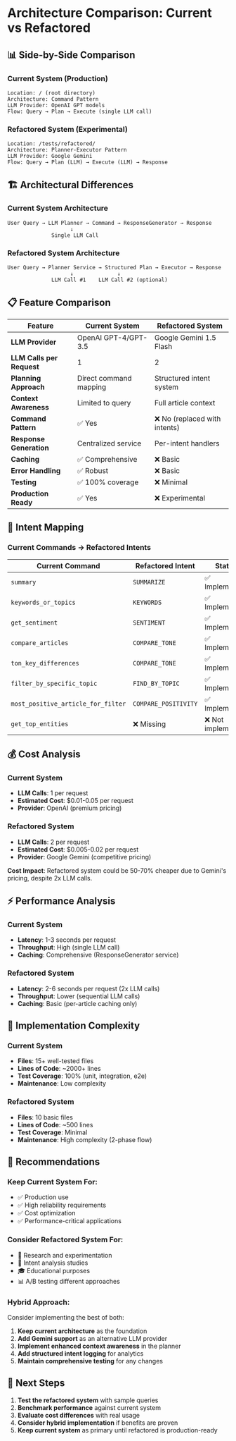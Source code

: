 # Architecture Comparison: Current vs Refactored

## 📊 Side-by-Side Comparison

### Current System (Production)
```
Location: / (root directory)
Architecture: Command Pattern
LLM Provider: OpenAI GPT models
Flow: Query → Plan → Execute (single LLM call)
```

### Refactored System (Experimental)
```
Location: /tests/refactored/
Architecture: Planner-Executor Pattern  
LLM Provider: Google Gemini
Flow: Query → Plan (LLM) → Execute (LLM) → Response
```

## 🏗️ Architectural Differences

### Current System Architecture
```
User Query → LLM Planner → Command → ResponseGenerator → Response
                    ↓
              Single LLM Call
```

### Refactored System Architecture
```
User Query → Planner Service → Structured Plan → Executor → Response
                    ↓              ↓
              LLM Call #1    LLM Call #2 (optional)
```

## 📋 Feature Comparison

| Feature | Current System | Refactored System |
|---------|---------------|-------------------|
| **LLM Provider** | OpenAI GPT-4/GPT-3.5 | Google Gemini 1.5 Flash |
| **LLM Calls per Request** | 1 | 2 |
| **Planning Approach** | Direct command mapping | Structured intent system |
| **Context Awareness** | Limited to query | Full article context |
| **Command Pattern** | ✅ Yes | ❌ No (replaced with intents) |
| **Response Generation** | Centralized service | Per-intent handlers |
| **Caching** | ✅ Comprehensive | ❌ Basic |
| **Error Handling** | ✅ Robust | ❌ Basic |
| **Testing** | ✅ 100% coverage | ❌ Minimal |
| **Production Ready** | ✅ Yes | ❌ Experimental |

## 🎯 Intent Mapping

### Current Commands → Refactored Intents

| Current Command | Refactored Intent | Status |
|----------------|-------------------|---------|
| `summary` | `SUMMARIZE` | ✅ Implemented |
| `keywords_or_topics` | `KEYWORDS` | ✅ Implemented |
| `get_sentiment` | `SENTIMENT` | ✅ Implemented |
| `compare_articles` | `COMPARE_TONE` | ✅ Implemented |
| `ton_key_differences` | `COMPARE_TONE` | ✅ Implemented |
| `filter_by_specific_topic` | `FIND_BY_TOPIC` | ✅ Implemented |
| `most_positive_article_for_filter` | `COMPARE_POSITIVITY` | ✅ Implemented |
| `get_top_entities` | ❌ Missing | ❌ Not implemented |

## 💰 Cost Analysis

### Current System
- **LLM Calls**: 1 per request
- **Estimated Cost**: $0.01-0.05 per request
- **Provider**: OpenAI (premium pricing)

### Refactored System  
- **LLM Calls**: 2 per request
- **Estimated Cost**: $0.005-0.02 per request
- **Provider**: Google Gemini (competitive pricing)

**Cost Impact**: Refactored system could be 50-70% cheaper due to Gemini's pricing, despite 2x LLM calls.

## ⚡ Performance Analysis

### Current System
- **Latency**: 1-3 seconds per request
- **Throughput**: High (single LLM call)
- **Caching**: Comprehensive (ResponseGenerator service)

### Refactored System
- **Latency**: 2-6 seconds per request (2x LLM calls)
- **Throughput**: Lower (sequential LLM calls)
- **Caching**: Basic (per-article caching only)

## 🔧 Implementation Complexity

### Current System
- **Files**: 15+ well-tested files
- **Lines of Code**: ~2000+ lines
- **Test Coverage**: 100% (unit, integration, e2e)
- **Maintenance**: Low complexity

### Refactored System
- **Files**: 10 basic files
- **Lines of Code**: ~500 lines
- **Test Coverage**: Minimal
- **Maintenance**: High complexity (2-phase flow)

## 🎯 Recommendations

### Keep Current System For:
- ✅ Production use
- ✅ High reliability requirements
- ✅ Cost optimization
- ✅ Performance-critical applications

### Consider Refactored System For:
- 🧪 Research and experimentation
- 🔬 Intent analysis studies
- 🎓 Educational purposes
- 📊 A/B testing different approaches

### Hybrid Approach:
Consider implementing the best of both:
1. **Keep current architecture** as the foundation
2. **Add Gemini support** as an alternative LLM provider
3. **Implement enhanced context awareness** in the planner
4. **Add structured intent logging** for analytics
5. **Maintain comprehensive testing** for any changes

## 🚀 Next Steps

1. **Test the refactored system** with sample queries
2. **Benchmark performance** against current system
3. **Evaluate cost differences** with real usage
4. **Consider hybrid implementation** if benefits are proven
5. **Keep current system** as primary until refactored is production-ready
